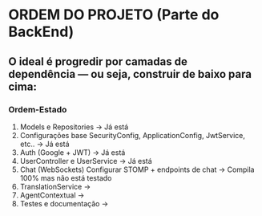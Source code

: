# ORDEM DO PROJETO (Parte do BackEnd)


## O ideal é progredir por camadas de dependência — ou seja, construir de baixo para cima:

### Ordem-Estado

1. Models e Repositories -> Já está
2. Configurações base	SecurityConfig, ApplicationConfig, JwtService, etc.. ->	Já está
3. Auth (Google + JWT) ->	Já está
4. UserController e UserService	->	Já está
5. Chat (WebSockets)	Configurar STOMP + endpoints de chat -> Compila 100% mas não está testado
6. TranslationService -> 	
7. AgentContextual ->
8. Testes e documentação ->
